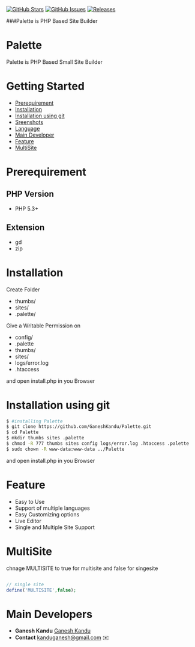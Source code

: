 [![GitHub Stars](https://img.shields.io/github/stars/GaneshKandu/Palette.svg)](https://github.com/GaneshKandu/Palette/stargazers)
[![GitHub Issues](https://img.shields.io/github/issues/GaneshKandu/Palette.svg)](https://github.com/GaneshKandu/Palette/issues) 
[![Releases](https://img.shields.io/github/release/GaneshKandu/Palette.svg)](https://github.com/GaneshKandu/Palette/releases) 

###Palette is PHP Based Site Builder

# Palette

Palette is PHP Based Small Site Builder

# Getting Started

+ [Prerequirement](#prerequirement)
+ [Installation](#installation)
+ [Installation using git](#installation-using-git)
+ [Sreenshots](https://github.com/GaneshKandu/Palette/blob/master/SCREENSHOTS.md)
+ [Language](https://github.com/GaneshKandu/Palette/blob/master/lang/LANGUAGE.md)
+ [Main Developer](#main-developers)
+ [Feature](#feature)
+ [MultiSite](#multisite)

# Prerequirement
## PHP Version

* PHP 5.3+

## Extension

* gd
* zip

# Installation

Create Folder

* thumbs/
* sites/
* .palette/

Give a Writable Permission on
* config/
* .palette
* thumbs/
* sites/
* logs/error.log
* .htaccess

and open install.php in you Browser

# Installation using git

```sh
$ #installing Palette
$ git clone https://github.com/GaneshKandu/Palette.git
$ cd Palette
$ mkdir thumbs sites .palette
$ chmod -R 777 thumbs sites config logs/error.log .htaccess .palette
$ sudo chown -R www-data:www-data ../Palette
```
and open install.php in you Browser

# Feature

* Easy to Use
* Support of multiple languages
* Easy Customizing options
* Live Editor
* Single and Multiple Site Support

# MultiSite

chnage MULTISITE to true for multisite and false for singesite

```php

// single site
define('MULTISITE',false);

```

# Main Developers

* **Ganesh Kandu** [Ganesh Kandu](https://github.com/GaneshKandu)
* **Contact** [kanduganesh@gmail.com](mailto:kanduganesh@gmail.com) :envelope:

